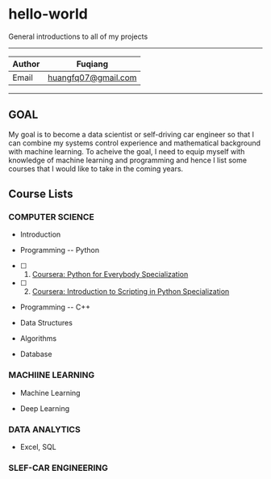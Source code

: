 hello-world
===============
General introductions to all of my projects

****

|Author|Fuqiang|
|---|---
|Email|huangfq07@gmail.com

****
## GOAL
My goal is to become a data scientist or self-driving car engineer so that I can combine my systems control experience and mathematical background with machine learning. To acheive the goal, I need to equip myself with knowledge of machine learning and programming and hence I list some courses that I would like to take in the coming years.

## Course Lists

### COMPUTER SCIENCE

  * Introduction
  
  * Programming -- Python
  - [ ] 1. [Coursera: Python for Everybody Specialization](https://www.coursera.org/specializations/python)
  - [ ] 2. [Coursera: Introduction to Scripting in Python Specialization](https://www.coursera.org/specializations/introduction-scripting-in-python)
  
  * Programming -- C++
  
  * Data Structures
  
  * Algorithms
  
  * Database


### MACHIINE LEARNING
  
  * Machine Learning
  
  * Deep Learning


### DATA ANALYTICS
  
  * Excel, SQL


### SLEF-CAR ENGINEERING
